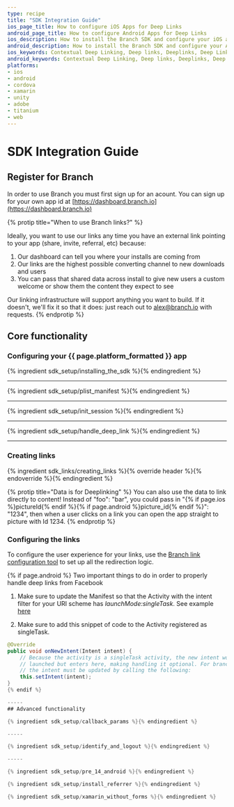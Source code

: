 ```yaml
---
type: recipe
title: "SDK Integration Guide"
ios_page_title: How to configure iOS Apps for Deep Links
android_page_title: How to configure Android Apps for Deep Links
ios_description: How to install the Branch SDK and configure your iOS app for deep links. Add a few lines of code and you can begin deep linking and tracking installs.
android_description: How to install the Branch SDK and configure your Android app for deep links. Add a few lines of code and you can begin deep linking and tracking installs.
ios_keywords: Contextual Deep Linking, Deep links, Deeplinks, Deep Linking, Deeplinking, Deferred Deep Linking, Deferred Deeplinking, Google App Indexing, Google App Invites, Apple Universal Links, Apple Spotlight Search, Facebook App Links, AppLinks, Deepviews, Deep views, SDK, SDK Integration, iOS Configuration, iOS, objective-c, swift
android_keywords: Contextual Deep Linking, Deep links, Deeplinks, Deep Linking, Deeplinking, Deferred Deep Linking, Deferred Deeplinking, Google App Indexing, Google App Invites, Apple Universal Links, Apple Spotlight Search, Facebook App Links, AppLinks, Deepviews, Deep views, SDK, SDK Integration, Android Configuration, Android
platforms:
- ios
- android
- cordova
- xamarin
- unity
- adobe
- titanium
- web
---
```

# SDK Integration Guide

## Register for Branch

In order to use Branch you must first sign up for an acount. You can sign up for your own app id at [https://dashboard.branch.io](https://dashboard.branch.io)

{% protip title="When to use Branch links?" %}

Ideally, you want to use our links any time you have an external link pointing to your app (share, invite, referral, etc) because:

1. Our dashboard can tell you where your installs are coming from
2. Our links are the highest possible converting channel to new downloads and users
3. You can pass that shared data across install to give new users a custom welcome or show them the content they expect to see

Our linking infrastructure will support anything you want to build. If it doesn't, we'll fix it so that it does: just reach out to alex@branch.io with requests.
{% endprotip %}

## Core functionality

### Configuring your {{ page.platform_formatted }} app
{% ingredient sdk_setup/installing_the_sdk %}{% endingredient %}

-----

{% ingredient sdk_setup/plist_manifest %}{% endingredient %}

-----

{% ingredient sdk_setup/init_session %}{% endingredient %}

-----

{% ingredient sdk_setup/handle_deep_link %}{% endingredient %}

-----

### Creating links

{% ingredient sdk_links/creating_links %}{% override header %}{% endoverride %}{% endingredient %}

{% protip title="Data is for Deeplinking" %}
You can also use the data to link directly to content! Instead of "foo": "bar", you could pass in "{% if page.ios %}pictureId{% endif %}{% if page.android %}picture_id{% endif %}": "1234", then when a user clicks on a link you can open the app straight to picture with Id 1234.
{% endprotip %}

### Configuring the links

To configure the user experience for your links, use the [Branch link configuration tool](https://start.branch.io/) to set up all the redirection logic.

{% if page.android %}
Two important things to do in order to properly handle deep links from Facebook

1. Make sure to update the Manifest so that the Activity with the intent filter for your URI scheme has *launchMode:singleTask*. See example [here](https://github.com/BranchMetrics/Branch-Android-SDK#register-an-activity-for-direct-deep-linking-optional-but-recommended)

2. Make sure to add this snippet of code to the Activity registered as singleTask.
```java
@Override
public void onNewIntent(Intent intent) {
    // Because the activity is a singleTask activity, the new intent won't be
    // launched but enters here, making handling it optional. For branch to work
    // the intent must be updated by calling the following:
    this.setIntent(intent);
}
{% endif %}

-----
## Advanced functionality

{% ingredient sdk_setup/callback_params %}{% endingredient %}

-----

{% ingredient sdk_setup/identify_and_logout %}{% endingredient %}

-----

{% ingredient sdk_setup/pre_14_android %}{% endingredient %}

{% ingredient sdk_setup/install_referrer %}{% endingredient %}

{% ingredient sdk_setup/xamarin_without_forms %}{% endingredient %}

